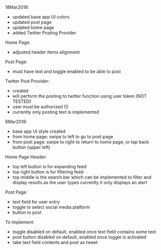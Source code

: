 18Mar2018:
- updated base app UI colors
- updated post page
- updated home page
- added Twitter Posting Provider

Home Page:
- adjusted header items alignment

Post Page:
- must have text and toggle enabled to be able to post

Twitter Post Provider:
- created
- will perform the posting to twitter function using user token (NOT TESTED)
- user must be authorized (!)
- currently only posting text is implemented

6Mar2018:
- base app UI style created
- from home page: swipe to left to go to post page
- from post page: swipe to right to return to home page, or tap back button (upper left)

Home Page Header:
- top left button is for expanding feed
- top right button is for filtering feed
- top middle is the search bar which can be implemented to filter and display results as the user types
  currently it only displays an alert
  
Post Page:
- text field for user entry
- toggle to select social media platform
- button to post

To implement: 
- toggle disabled on default, enabled once text field contains some text
- post button disabled on default, enabled once toggle is activated
- take text field contents and post as tweet
